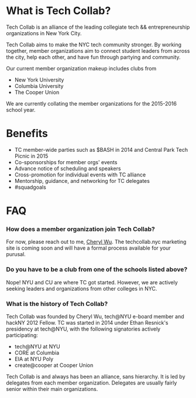 # What is Tech Collab?

Tech Collab is an alliance of the leading collegiate tech && entrepreneurship organizations in New York City. 

Tech Collab aims to make the NYC tech community stronger. By working together, member organizations aim to connect student leaders from across the city, help each other, and have fun through partying and community.

Our current member organization makeup includes clubs from
- New York University
- Columbia University
- The Cooper Union

We are currently collating the member organizations for the 2015-2016 school year.

# Benefits

- TC member-wide parties such as $BASH in 2014 and Central Park Tech Picnic in 2015
- Co-sponsorships for member orgs' events
- Advance notice of scheduling and speakers
- Cross-promotion for individual events with TC alliance
- Mentorship, guidance, and networking for TC delegates
- #squadgoals

# FAQ

### How does a member organization join Tech Collab?

For now, please reach out to me, [Cheryl Wu](http://www.grungerabbit.com). The techcollab.nyc marketing site is coming soon and will have a formal process available for your purusal.

### Do you have to be a club from one of the schools listed above?

Nope! NYU and CU are where TC got started. However, we are actively seeking leaders and organizations from other colleges in NYC.

### What is the history of Tech Collab?

Tech Collab was founded by Cheryl Wu, tech@NYU e-board member and hackNY 2012 Fellow. TC was started in 2014 under Ethan Resnick's presidency at tech@NYU, with the following signatories actively participating:

- tech@NYU at NYU
- CORE at Columbia
- EIA at NYU Poly
- create@cooper at Cooper Union

Tech Collab is and always has been an alliance, sans hierarchy. It is led by delegates from each member organization. Delegates are usually fairly senior within their main organizations.

